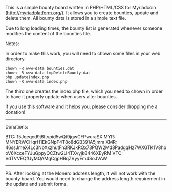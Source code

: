 This is a simple bounty board written in PHP/HTML/CSS for Myriadcoin (http://myriadplatform.org/). It allows you to create bounties, update and delete them. All bounty data is stored in a simple text file.

Due to long loading times, the bounty list is generated whenever someone modifies the content of the bounties file.

Notes:

In order to make this work, you will need to chown some files in your web directory.

    chown -R www-data bounties.dat
    chown -R www-data tmpDeleteBounty.dat
    php updateIndex.php
    chown -R www-data index.php
    
The third one creates the index.php file, which you need to chown in order to have it properly update when users alter bounties.

If you use this software and it helps you, please consider dropping me a donation!

----------------------------------------------------------------------------------------------------

Donations:

BTC: 15Jqeqcd9j6ftvpid5wQt9jgwCFPwuraSX
MYR: MNYERWCHqrH1EkGNpF4T8o8dGB391A5jmm
XMR: 46ssJmeX4Lc3NbXxzhutFn3RKJkRQx73PQW2Md8PadgqHz7WXGTK1V8hboV6XcceFYJuGppyQCZtw2U4TXvyjk8446XEyRM
VTC: VdTVVEQfUyMQAMgCgpHRqZVyyEm4SoJVAW

----------------------------------------------------------------------------------------------------

PS. After looking at the Monero address length, it will not work with the bounty board. You would need to change the address length requirement in the update and submit forms.
